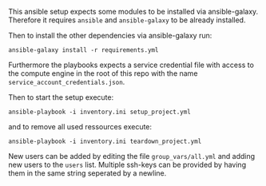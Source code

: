 This ansible setup expects some modules to be installed via ansible-galaxy.
Therefore it requires `ansible` and `ansible-galaxy` to be already installed.

Then to install the other dependencies via ansible-galaxy run:

    ansible-galaxy install -r requirements.yml

Furthermore the playbooks expects a service credential file with access to the compute engine in the root of this repo with the name `service_account_credentials.json`.

Then to start the setup execute:

    ansible-playbook -i inventory.ini setup_project.yml
and to remove all used ressources execute:

    ansible-playbook -i inventory.ini teardown_project.yml

New users can be added by editing the file `group_vars/all.yml` and adding new users to the `users` list. Multiple ssh-keys can be provided by having them in the same string seperated by a newline.
